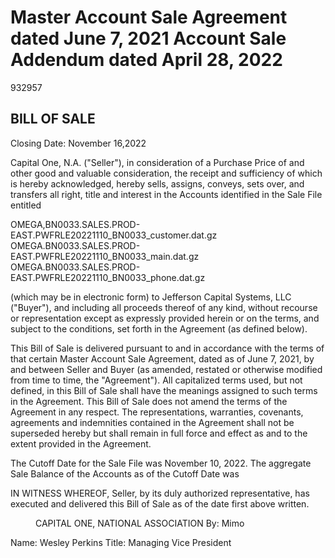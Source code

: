 
# Master Account Sale Agreement dated June 7, 2021 Account Sale Addendum dated April 28, 2022

932957


## BILL OF SALE

Closing Date: November 16,2022

Capital One, N.A. ("Seller"), in consideration of a Purchase Price of
and other good and
valuable consideration, the receipt and sufficiency of which is hereby acknowledged, hereby sells, assigns, conveys,
sets over, and transfers all right, title and interest in the Accounts identified in the Sale File entitled

OMEGA,BN0033.SALES.PROD-EAST.PWFRLE20221110_BN0033_customer.dat.gz
OMEGA.BN0033.SALES.PROD-EAST.PWFRLE20221110_BN0033_main.dat.gz
OMEGA.BN0033.SALES.PROD-EAST.PWFRLE20221110_BN0033_phone.dat.gz

(which may be in electronic form) to Jefferson Capital Systems, LLC ("Buyer"), and including all proceeds thereof of
any kind, without recourse or representation except as expressly provided herein or on the terms, and subject to the
conditions, set forth in the Agreement (as defined below).

This Bill of Sale is delivered pursuant to and in accordance with the terms of that certain Master Account Sale
Agreement, dated as of June 7, 2021, by and between Seller and Buyer (as amended, restated or otherwise modified
from time to time, the "Agreement"). All capitalized terms used, but not defined, in this Bill of Sale shall have the
meanings assigned to such terms in the Agreement. This Bill of Sale does not amend the terms of the Agreement in
any respect. The representations, warranties, covenants, agreements and indemnities contained in the Agreement
shall not be superseded hereby but shall remain in full force and effect as and to the extent provided in the Agreement.

The Cutoff Date for the Sale File was November 10, 2022. The aggregate Sale Balance of the Accounts as
of the Cutoff Date was

IN WITNESS WHEREOF, Seller, by its duly authorized representative, has executed and delivered this Bill of Sale as
of the date first above written.


<figure>

CAPITAL ONE, NATIONAL ASSOCIATION
By:
Mimo

</figure>


Name: Wesley Perkins
Title: Managing Vice President

<!-- PageBreak -->

